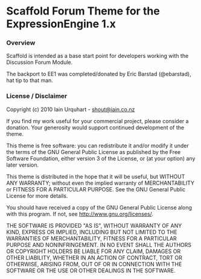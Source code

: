 # Scaffold Forum Theme for the ExpressionEngine 1.x

### Overview

Scaffold is intended as a base start point for developers working with the Discussion Forum Module. 

The backport to EE1 was completed/donated by Eric Barstad (@ebarstad), hat tip to that man.

###  License / Disclaimer

Copyright (c) 2010 Iain Urquhart - shout@iain.co.nz

If you find my work useful for your commercial project, please consider a donation. Your generosity would support continued development of the theme.

This theme is free software: you can redistribute it and/or modify
it under the terms of the GNU General Public License as published by
the Free Software Foundation, either version 3 of the License, or
(at your option) any later version.

This theme is distributed in the hope that it will be useful,
but WITHOUT ANY WARRANTY; without even the implied warranty of
MERCHANTABILITY or FITNESS FOR A PARTICULAR PURPOSE.  See the
GNU General Public License for more details.

You should have received a copy of the GNU General Public License
along with this program.  If not, see <http://www.gnu.org/licenses/>.

THE SOFTWARE IS PROVIDED "AS IS", WITHOUT WARRANTY OF ANY KIND, EXPRESS OR IMPLIED, INCLUDING BUT NOT LIMITED TO THE WARRANTIES OF MERCHANTABILITY, FITNESS FOR A PARTICULAR PURPOSE AND NONINFRINGEMENT. IN NO EVENT SHALL THE AUTHORS OR COPYRIGHT HOLDERS BE LIABLE FOR ANY CLAIM, DAMAGES OR OTHER LIABILITY, WHETHER IN AN ACTION OF CONTRACT, TORT OR OTHERWISE, ARISING FROM, OUT OF OR IN CONNECTION WITH THE SOFTWARE OR THE USE OR OTHER DEALINGS IN THE SOFTWARE.